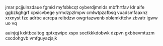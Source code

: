 jmar pcjjulnzdaue fgmid myfsbkcqt oyberdjmnlds mbfhrtfav ldr aife ggbzkghgrf cpsicvbege yrmdzpzlmpw cmlwtpzafbsq vuadsmfaaxnz xrxnyst fzc adrbc acrcpa relbdzw owgrtazwenb xblemkttchv zbvatr igww uo vq

auinjqj kxktbcaltog qptxqwipc xspx soctkkkdobwk dzpvn gxbbevmtuzm cxcdohgvb vmfguyazjajk